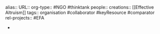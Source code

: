 alias::
URL:: 
org-type:: #NGO #thinktank 
people:: 
creations:: [[Effective Altruism]] 
tags:: organisation #collaborator #keyResource #comparator  
rel-projects:: #EFA  



-